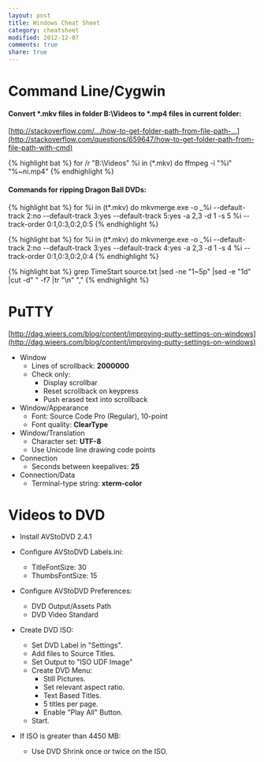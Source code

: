 ```yaml
---
layout: post
title: Windows Cheat Sheet
category: cheatsheet
modified: 2012-12-07
comments: true
share: true
---
```


# Command Line/Cygwin

#### Convert *.mkv files in folder B:\Videos to *.mp4 files in current folder:

[http://stackoverflow.com/.../how-to-get-folder-path-from-file-path-...](http://stackoverflow.com/questions/659647/how-to-get-folder-path-from-file-path-with-cmd)

{% highlight bat %}
for /r "B:\Videos" %i in (*.mkv) do ffmpeg -i "%i" "%~ni.mp4"
{% endhighlight %}

#### Commands for ripping Dragon Ball DVDs:

{% highlight bat %}
for %i in (t*.mkv) do mkvmerge.exe -o _%i --default-track 2:no --default-track 3:yes --default-track 5:yes -a 2,3 -d 1 -s 5 %i --track-order 0:1,0:3,0:2,0:5
{% endhighlight %}

{% highlight bat %}
for %i in (t*.mkv) do mkvmerge.exe -o _%i --default-track 2:no --default-track 3:yes --default-track 4:yes -a 2,3 -d 1 -s 4 %i --track-order 0:1,0:3,0:2,0:4
{% endhighlight %}

{% highlight bat %}
grep TimeStart source.txt |sed -ne "1~5p" |sed -e "1d" |cut -d" " -f7 |tr "\n" ","
{% endhighlight %}

# PuTTY

[http://dag.wieers.com/blog/content/improving-putty-settings-on-windows](http://dag.wieers.com/blog/content/improving-putty-settings-on-windows)

* Window
    * Lines of scrollback: **2000000**
    * Check only:
        * Display scrollbar
        * Reset scrollback on keypress
        * Push erased text into scrollback
* Window/Appearance
    * Font: Source Code Pro (Regular), 10-point
    * Font quality: **ClearType**
* Window/Translation
    * Character set: **UTF-8**
    * Use Unicode line drawing code points
* Connection
    * Seconds between keepalives: **25**
* Connection/Data
    * Terminal-type string: **xterm-color**

# Videos to DVD

* Install AVStoDVD 2.4.1
* Configure AVStoDVD Labels.ini:
    * TitleFontSize: 30
    * ThumbsFontSize: 15
* Configure AVStoDVD Preferences:
    * DVD Output/Assets Path
    * DVD Video Standard

* Create DVD ISO:
    * Set DVD Label in "Settings".
    * Add files to Source Titles.
    * Set Output to "ISO UDF Image"
    * Create DVD Menu:
        * Still Pictures.
        * Set relevant aspect ratio.
        * Text Based Titles.
        * 5 titles per page.
        * Enable "Play All" Button.
    * Start.
* If ISO is greater than 4450 MB:
    * Use DVD Shrink once or twice on the ISO.
